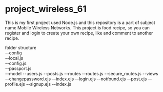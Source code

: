 # project_wireless_61
This is my first project used Node.js and this repository is a part of subject name Mobile Wireless Networks.
This project is food recipe, so you can register and login to create your own recipe, like and comment to another recipe.

folder structure  
--config  
  --local.js  
  --config.js  
  --passport.js  
--model
  --users.js
  --posts.js
--routes
  --routes.js
  --secure_routes.js
--views
  --changepassword.ejs
  --index.ejs
  --login.ejs
  --notfound.ejs
  --post.ejs
  --profile.ejs
  --signup.ejs
--index.js
